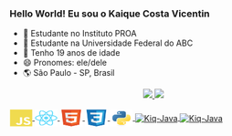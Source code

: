 ### Hello World! Eu sou o Kaique Costa Vicentin

- 🏫 Estudante no Instituto PROA
- 🏫 Estudante na Universidade Federal do ABC
- 🧑 Tenho 19 anos de idade
- 😄 Pronomes: ele/dele
- 🌎 São Paulo - SP, Brasil

<div align="center">
  <a href="https://github.com/Kavicentin">
  <img height="180em" src="https://github-readme-stats.vercel.app/api?username=Kavicentin&show_icons=true&theme=react&include_all_commits=true&count_private=true"/>
  <img height="180em" src="https://github-readme-stats.vercel.app/api/top-langs/?username=Kavicentin&layout=compact&langs_count=7&theme=react"/>
</div>

<div style="display: inline_block"><br>
  <img align="center" alt="Kiq-Js" height="30" width="40" src="https://raw.githubusercontent.com/devicons/devicon/master/icons/javascript/javascript-plain.svg">
  <img align="center" alt="Kiq-React" height="30" width="40" src="https://raw.githubusercontent.com/devicons/devicon/master/icons/react/react-original.svg">
  <img align="center" alt="Kiq-HTML" height="30" width="40" src="https://raw.githubusercontent.com/devicons/devicon/master/icons/html5/html5-original.svg">
  <img align="center" alt="Kiq-CSS" height="30" width="40" src="https://raw.githubusercontent.com/devicons/devicon/master/icons/css3/css3-original.svg">
  <img align="center" alt="Kiq-Python" height="30" width="40" src="https://raw.githubusercontent.com/devicons/devicon/master/icons/python/python-original.svg">
  <img align="center" alt="Kiq-Java" height="30" width="40" src="https://cdn.jsdelivr.net/gh/devicons/devicon/icons/java/java-original.svg" />
  <img align="center" alt="Kiq-Java" height="30" width="40" src="https://cdn.jsdelivr.net/gh/devicons/devicon/icons/spring/spring-original.svg" />

</div>
